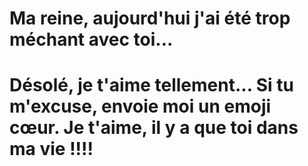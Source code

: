 # Ma reine, aujourd'hui j'ai été trop méchant avec toi...

# Désolé, je t'aime tellement... Si tu m'excuse, envoie moi un emoji cœur. Je t'aime, il y a que toi dans ma vie !!!!